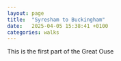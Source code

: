 ```yaml
---
layout: page
title:  "Syresham to Buckingham"
date:   2025-04-05 15:38:41 +0100
categories: walks
---
```


This is the first part of the Great Ouse